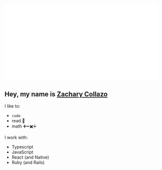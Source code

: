 <p align="center"><img src="./hello.svg" alt="Hello World" /></p>

## Hey, my name is [Zachary Collazo](https://github.com/ztcollazo)

I like to:
- `code`
- read :book:
- math :heavy_plus_sign::heavy_minus_sign::heavy_multiplication_x::heavy_division_sign:

I work with:
- Typescript
- JavaScript
- React (and Native)
- Ruby (and Rails)

<!---
ztcollazo/ztcollazo is a ✨ special ✨ repository because its `README.md` (this file) appears on your GitHub profile.
You can click the Preview link to take a look at your changes.
--->
